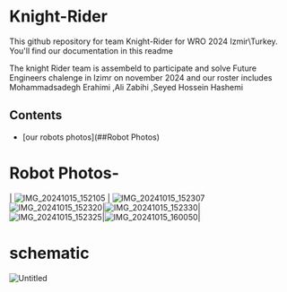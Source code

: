 # Knight-Rider
This github  repository for team Knight-Rider for WRO 2024 Izmir\Turkey. You'll find our documentation in this readme

The knight Rider team is assembeld to participate and solve Future Engineers chalenge in Izimr on november 2024 and our roster includes Mohammadsadegh Erahimi ,Ali Zabihi ,Seyed Hossein Hashemi
## Contents
- [our robots photos](##Robot Photos)

# Robot Photos-

| ![IMG_20241015_152105](https://github.com/user-attachments/assets/36173208-e1c3-4c80-a285-8dd20cbfc567) |   ![IMG_20241015_152307](https://github.com/user-attachments/assets/2cf6980e-6a09-428d-b723-b1db2ac0a699)
 ![IMG_20241015_152320](https://github.com/user-attachments/assets/fb1be232-7dea-4635-9f96-82690ef6c40d)|![IMG_20241015_152330](https://github.com/user-attachments/assets/e9b73348-ba6a-40e0-a50d-31b7c2dba156)|![IMG_20241015_152325](https://github.com/user-attachments/assets/d730e301-3fbf-4bdc-9353-0e7c4354edc3)|![IMG_20241015_160050](https://github.com/user-attachments/assets/bc5973b9-dddf-45c7-9746-14f3ab1867da)|

# schematic
![Untitled](https://github.com/user-attachments/assets/9d6dce5b-15a9-42b9-a64d-5593c44c3405)
